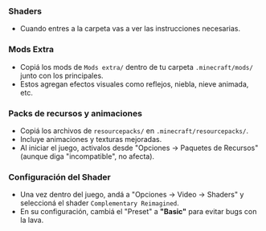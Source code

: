 ### Shaders

- Cuando entres a la carpeta vas a ver las instrucciones necesarias.

### Mods Extra

- Copiá los mods de `Mods extra/` dentro de tu carpeta `.minecraft/mods/` junto con los principales.
- Estos agregan efectos visuales como reflejos, niebla, nieve animada, etc.

### Packs de recursos y animaciones

- Copiá los archivos de `resourcepacks/` en `.minecraft/resourcepacks/`.
- Incluye animaciones y texturas mejoradas.
- Al iniciar el juego, activalos desde "Opciones → Paquetes de Recursos" (aunque diga "incompatible", no afecta).

### Configuración del Shader

- Una vez dentro del juego, andá a "Opciones → Video → Shaders" y seleccioná el shader `Complementary Reimagined`.
- En su configuración, cambiá el "Preset" a **"Basic"** para evitar bugs con la lava.

